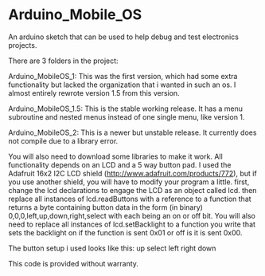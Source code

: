 Arduino_Mobile_OS
=================

An arduino sketch that can be used to help debug and test electronics projects.

There are 3 folders in the project: 

Arduino_MobileOS_1: 
This was the first version, which had some extra functionality but lacked the organization that i wanted in such an os. I almost entirely rewrote version 1.5 from this version.

Arduino_MobileOS_1.5: 
This is the stable working release. It has a menu subroutine and nested menus instead of one single menu, like version 1.

Arduino_MobileOS_2: 
This is a newer but unstable release. It currently does not compile due to a library error.

You will also need to download some libraries to make it work. All functionality depends on an LCD and a 5 way button pad. I used the Adafruit 16x2 I2C LCD shield (http://www.adafruit.com/products/772), but if you use another shield, you will have to modify your program a little. first, change the lcd declarations to engage the LCD as an object called lcd. then replace all instances of lcd.readButtons with a reference to a function that returns a byte containing button data in the form (in binary) 0,0,0,left,up,down,right,select with each being an on or off bit. You will also need to replace all instances of lcd.setBacklight to a function you write that sets the backlight on if the function is sent 0x01 or off is it is sent 0x00.

The button setup i used looks like this:
          up          select
     left      right
          down





This code is provided without warranty.
